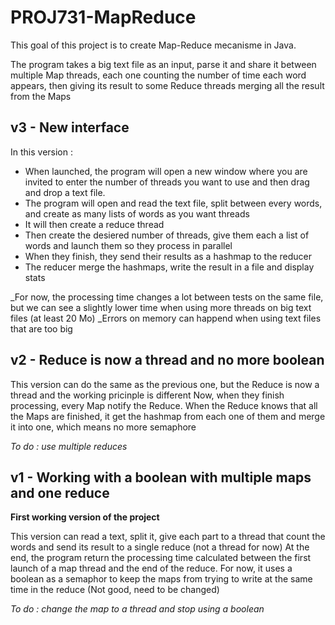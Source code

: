 # PROJ731-MapReduce
 
This goal of this project is to create Map-Reduce mecanisme in Java.

The program takes a big text file as an input, parse it and share it between multiple Map threads, each one counting the number of time each word appears, then giving its result to some Reduce threads merging all the result from the Maps

## v3 - New interface

In this version :
- When launched, the program will open a new window where you are invited to enter the number of threads you want to use and then drag and drop a text file.
- The program will open and read the text file, split between every words, and create as many lists of words as you want threads
- It will then create a reduce thread
- Then create the desiered number of threads, give them each a list of words and launch them so they process in parallel
- When they finish, they send their results as a hashmap to the reducer
- The reducer merge the hashmaps, write the result in a file and display stats

_For now, the processing time changes a lot between tests on the same file, but we can see a slightly lower time when using more threads on big text files (at least 20 Mo)
_Errors on memory can happend when using text files that are too big

## v2 - Reduce is now a thread and no more boolean

This version can do the same as the previous one, but the Reduce is now a thread and the working pricinple is different
Now, when they finish processing, every Map notify the Reduce. When the Reduce knows that all the Maps are finished, it get the hashmap from each one of them and merge it into one, which means no more semaphore

_To do : use multiple reduces_

## v1 - Working with a boolean with multiple maps and one reduce

**First working version of the project**

This version can read a text, split it, give each part to a thread that count the words and send its result to a single reduce (not a thread for now)
At the end, the program return the processing time calculated between the first launch of a map thread and the end of the reduce. 
For now, it uses a boolean as a semaphor to keep the maps from trying to write at the same time in the reduce (Not good, need to be changed)

_To do : change the map to a thread and stop using a boolean_

